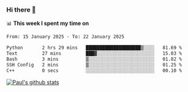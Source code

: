 ### Hi there 👋

📊 **This week I spent my time on**
<!--START_SECTION:waka-->

```txt
From: 15 January 2025 - To: 22 January 2025

Python       2 hrs 29 mins   ████████████████████▒░░░░   81.69 %
Text         27 mins         ███▓░░░░░░░░░░░░░░░░░░░░░   15.03 %
Bash         3 mins          ▒░░░░░░░░░░░░░░░░░░░░░░░░   01.82 %
SSH Config   2 mins          ▒░░░░░░░░░░░░░░░░░░░░░░░░   01.25 %
C++          0 secs          ░░░░░░░░░░░░░░░░░░░░░░░░░   00.10 %
```

<!--END_SECTION:waka-->


[![Paul's github stats](https://github-readme-stats.vercel.app/api?username=mickeyouyou&theme=dracula&show_icons=true)](https://github.com/anuraghazra/github-readme-stats)
